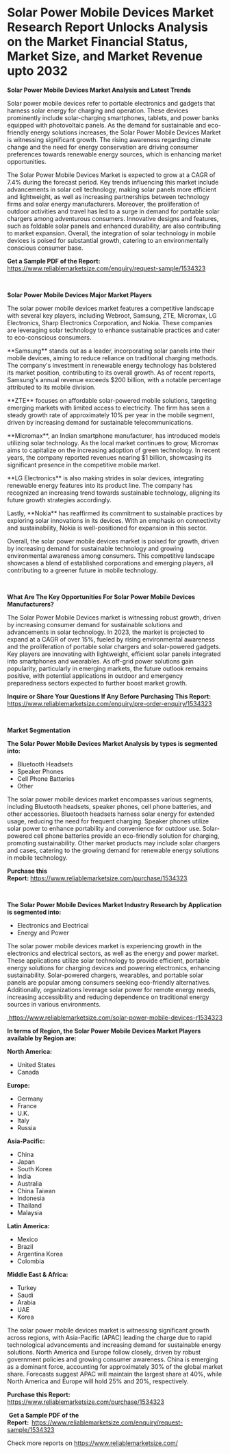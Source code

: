 <p><h1>Solar Power Mobile Devices Market Research Report Unlocks Analysis on the Market Financial Status, Market Size, and Market Revenue upto 2032</h1></p><p><strong>Solar Power Mobile Devices Market Analysis and Latest Trends</strong></p>
<p><p>Solar power mobile devices refer to portable electronics and gadgets that harness solar energy for charging and operation. These devices prominently include solar-charging smartphones, tablets, and power banks equipped with photovoltaic panels. As the demand for sustainable and eco-friendly energy solutions increases, the Solar Power Mobile Devices Market is witnessing significant growth. The rising awareness regarding climate change and the need for energy conservation are driving consumer preferences towards renewable energy sources, which is enhancing market opportunities.</p><p>The Solar Power Mobile Devices Market is expected to grow at a CAGR of 7.4% during the forecast period. Key trends influencing this market include advancements in solar cell technology, making solar panels more efficient and lightweight, as well as increasing partnerships between technology firms and solar energy manufacturers. Moreover, the proliferation of outdoor activities and travel has led to a surge in demand for portable solar chargers among adventurous consumers. Innovative designs and features, such as foldable solar panels and enhanced durability, are also contributing to market expansion. Overall, the integration of solar technology in mobile devices is poised for substantial growth, catering to an environmentally conscious consumer base.</p></p>
<p><strong>Get a Sample PDF of the Report:&nbsp;</strong> <a href="https://www.reliablemarketsize.com/enquiry/request-sample/1534323?utm_campaign=2278&utm_medium=2&utm_source=Github&utm_content=ia&utm_term=14022025&utm_id=solar-power-mobile-devices">https://www.reliablemarketsize.com/enquiry/request-sample/1534323</a></p>
<p>&nbsp;</p>
<p><strong>Solar Power Mobile Devices Major Market Players</strong></p>
<p><p>The solar power mobile devices market features a competitive landscape with several key players, including Webroot, Samsung, ZTE, Micromax, LG Electronics, Sharp Electronics Corporation, and Nokia. These companies are leveraging solar technology to enhance sustainable practices and cater to eco-conscious consumers.</p><p>**Samsung** stands out as a leader, incorporating solar panels into their mobile devices, aiming to reduce reliance on traditional charging methods. The company's investment in renewable energy technology has bolstered its market position, contributing to its overall growth. As of recent reports, Samsung's annual revenue exceeds $200 billion, with a notable percentage attributed to its mobile division.</p><p>**ZTE** focuses on affordable solar-powered mobile solutions, targeting emerging markets with limited access to electricity. The firm has seen a steady growth rate of approximately 10% per year in the mobile segment, driven by increasing demand for sustainable telecommunications.</p><p>**Micromax**, an Indian smartphone manufacturer, has introduced models utilizing solar technology. As the local market continues to grow, Micromax aims to capitalize on the increasing adoption of green technology. In recent years, the company reported revenues nearing $1 billion, showcasing its significant presence in the competitive mobile market.</p><p>**LG Electronics** is also making strides in solar devices, integrating renewable energy features into its product line. The company has recognized an increasing trend towards sustainable technology, aligning its future growth strategies accordingly.</p><p>Lastly, **Nokia** has reaffirmed its commitment to sustainable practices by exploring solar innovations in its devices. With an emphasis on connectivity and sustainability, Nokia is well-positioned for expansion in this sector.</p><p>Overall, the solar power mobile devices market is poised for growth, driven by increasing demand for sustainable technology and growing environmental awareness among consumers. This competitive landscape showcases a blend of established corporations and emerging players, all contributing to a greener future in mobile technology.</p></p>
<p>&nbsp;</p>
<p><strong>What Are The Key Opportunities For Solar Power Mobile Devices Manufacturers?</strong></p>
<p><p>The Solar Power Mobile Devices market is witnessing robust growth, driven by increasing consumer demand for sustainable solutions and advancements in solar technology. In 2023, the market is projected to expand at a CAGR of over 15%, fueled by rising environmental awareness and the proliferation of portable solar chargers and solar-powered gadgets. Key players are innovating with lightweight, efficient solar panels integrated into smartphones and wearables. As off-grid power solutions gain popularity, particularly in emerging markets, the future outlook remains positive, with potential applications in outdoor and emergency preparedness sectors expected to further boost market growth.</p></p>
<p><strong>Inquire or Share Your Questions If Any Before Purchasing This Report:</strong> <a href="https://www.reliablemarketsize.com/enquiry/pre-order-enquiry/1534323?utm_campaign=2278&utm_medium=2&utm_source=Github&utm_content=ia&utm_term=14022025&utm_id=solar-power-mobile-devices">https://www.reliablemarketsize.com/enquiry/pre-order-enquiry/1534323</a></p>
<p>&nbsp;</p>
<p><strong>Market Segmentation</strong></p>
<p><strong>The Solar Power Mobile Devices Market Analysis by types is segmented into:</strong></p>
<p><ul><li>Bluetooth Headsets</li><li>Speaker Phones</li><li>Cell Phone Batteries</li><li>Other</li></ul></p>
<p><p>The solar power mobile devices market encompasses various segments, including Bluetooth headsets, speaker phones, cell phone batteries, and other accessories. Bluetooth headsets harness solar energy for extended usage, reducing the need for frequent charging. Speaker phones utilize solar power to enhance portability and convenience for outdoor use. Solar-powered cell phone batteries provide an eco-friendly solution for charging, promoting sustainability. Other market products may include solar chargers and cases, catering to the growing demand for renewable energy solutions in mobile technology.</p></p>
<p><strong>Purchase this Report:&nbsp;</strong><a href="https://www.reliablemarketsize.com/purchase/1534323?utm_campaign=2278&utm_medium=2&utm_source=Github&utm_content=ia&utm_term=14022025&utm_id=solar-power-mobile-devices">https://www.reliablemarketsize.com/purchase/1534323</a></p>
<p>&nbsp;</p>
<p><strong>The Solar Power Mobile Devices Market Industry Research by Application is segmented into:</strong></p>
<p><ul><li>Electronics and Electrical</li><li>Energy and Power</li></ul></p>
<p><p>The solar power mobile devices market is experiencing growth in the electronics and electrical sectors, as well as the energy and power market. These applications utilize solar technology to provide efficient, portable energy solutions for charging devices and powering electronics, enhancing sustainability. Solar-powered chargers, wearables, and portable solar panels are popular among consumers seeking eco-friendly alternatives. Additionally, organizations leverage solar power for remote energy needs, increasing accessibility and reducing dependence on traditional energy sources in various environments.</p></p>
<p><a href="https://www.reliablemarketsize.com/solar-power-mobile-devices-r1534323?utm_campaign=2278&utm_medium=2&utm_source=Github&utm_content=ia&utm_term=14022025&utm_id=solar-power-mobile-devices">&nbsp;https://www.reliablemarketsize.com/solar-power-mobile-devices-r1534323</a></p>
<p><strong>In terms of Region, the Solar Power Mobile Devices Market Players available by Region are:</strong></p>
<p>
    <p> <strong> North America: </strong>
        <ul>
            <li>United States</li>
            <li>Canada</li>
        </ul>
        </p> 
    <p> <strong> Europe: </strong>
        <ul>
            <li>Germany</li>
            <li>France</li>
            <li>U.K.</li>
            <li>Italy</li>
            <li>Russia</li>
        </ul>
        </p> 
    <p> <strong> Asia-Pacific: </strong>
        <ul>
            <li>China</li>
            <li>Japan</li>
            <li>South Korea</li>
            <li>India</li>
            <li>Australia</li>
            <li>China Taiwan</li>
            <li>Indonesia</li>
            <li>Thailand</li>
            <li>Malaysia</li>
        </ul>
        </p> 
    <p> <strong> Latin America: </strong>
        <ul>
            <li>Mexico</li>
            <li>Brazil</li>
            <li>Argentina Korea</li>
            <li>Colombia</li>
        </ul>
        </p> 
    <p> <strong> Middle East & Africa: </strong>
        <ul>
            <li>Turkey</li>
            <li>Saudi</li>
            <li>Arabia</li>
            <li>UAE</li>
            <li>Korea</li>
        </ul>
    </p>
    </p>
<p><p>The solar power mobile devices market is witnessing significant growth across regions, with Asia-Pacific (APAC) leading the charge due to rapid technological advancements and increasing demand for sustainable energy solutions. North America and Europe follow closely, driven by robust government policies and growing consumer awareness. China is emerging as a dominant force, accounting for approximately 30% of the global market share. Forecasts suggest APAC will maintain the largest share at 40%, while North America and Europe will hold 25% and 20%, respectively.</p></p>
<p><strong>Purchase this Report: </strong><a href="https://www.reliablemarketsize.com/purchase/1534323?utm_campaign=2278&utm_medium=2&utm_source=Github&utm_content=ia&utm_term=14022025&utm_id=solar-power-mobile-devices">https://www.reliablemarketsize.com/purchase/1534323</a></p>
<p>&nbsp;<strong>Get a Sample PDF of the Report:&nbsp;&nbsp;</strong><a href="https://www.reliablemarketsize.com/enquiry/request-sample/1534323?utm_campaign=2278&utm_medium=2&utm_source=Github&utm_content=ia&utm_term=14022025&utm_id=solar-power-mobile-devices">https://www.reliablemarketsize.com/enquiry/request-sample/1534323</a></p>
<p><strong></strong></p>
<p>Check more reports on <a href="https://www.reliablemarketsize.com/?utm_campaign=2278&utm_medium=2&utm_source=Github&utm_content=ia&utm_term=14022025&utm_id=solar-power-mobile-devices">https://www.reliablemarketsize.com/</a></p>